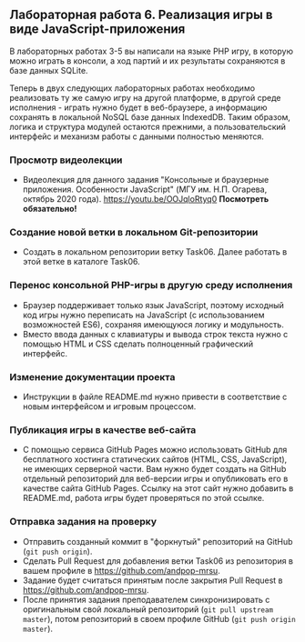 ##                             Лабораторная работа 6. Реализация игры в виде JavaScript-приложения

В лабораторных работах 3-5 вы написали на языке PHP игру, в которую можно играть в консоли, а ход партий и их результаты сохраняются в базе данных SQLite.

Теперь в двух следующих лабораторных работах необходимо реализовать ту же самую игру на другой платформе, в другой среде исполнения - играть нужно будет в веб-браузере, а информацию сохранять в локальной NoSQL базе данных IndexedDB. Таким образом, логика и структура модулей остаются прежними, а пользовательский интерфейс и механизм работы с данными полностью меняются.

### Просмотр видеолекции
* Видеолекция для данного задания "Консольные и браузерные приложения. Особенности JavaScript" (МГУ им. Н.П. Огарева, октябрь 2020 года). https://youtu.be/OOJqloRtyq0
**Посмотреть обязательно!**

### Создание новой ветки в локальном Git-репозитории
* Создать в локальном репозитории ветку Task06. Далее работать в этой ветке в каталоге Task06.

### Перенос консольной PHP-игры в другую среду исполнения
* Браузер поддерживает только язык JavaScript, поэтому исходный код игры нужно переписать на JavaScript (с использованием возможностей ES6), сохраняя имеющуюся логику и модульность.
* Вместо ввода данных с клавиатуры и вывода строк текста нужно с помощью HTML и CSS сделать полноценный графический интерфейс.

### Изменение документации проекта
* Инструкции в файле README.md нужно привести в соответствие с новым интерфейсом и игровым процессом.

### Публикация игры в качестве веб-сайта
* С помощью сервиса GitHub Pages можно использовать GitHub для бесплатного хостинга статических сайтов (HTML, CSS, JavaScript), не имеющих серверной части. Вам нужно будет создать на GitHub отдельный репозиторий для веб-версии игры и опубликовать его в качестве сайта GitHub Pages. Ссылку на этот сайт нужно добавить в README.md, работа игры будет проверяться по этой ссылке.

### Отправка задания на проверку
* Отправить созданный коммит в "форкнутый" репозиторий на GitHub (`git push origin`).
* Сделать Pull Request для добавления ветки Task06 из репозитория в вашем профиле в https://github.com/andpop-mrsu.
* Задание будет считаться принятым после закрытия Pull Request в https://github.com/andpop-mrsu.
* После принятия задания преподавателем синхронизировать с оригинальным свой локальный репозиторий (`git pull upstream master`), потом репозиторий в своем профиле GitHub (`git push origin master`).


